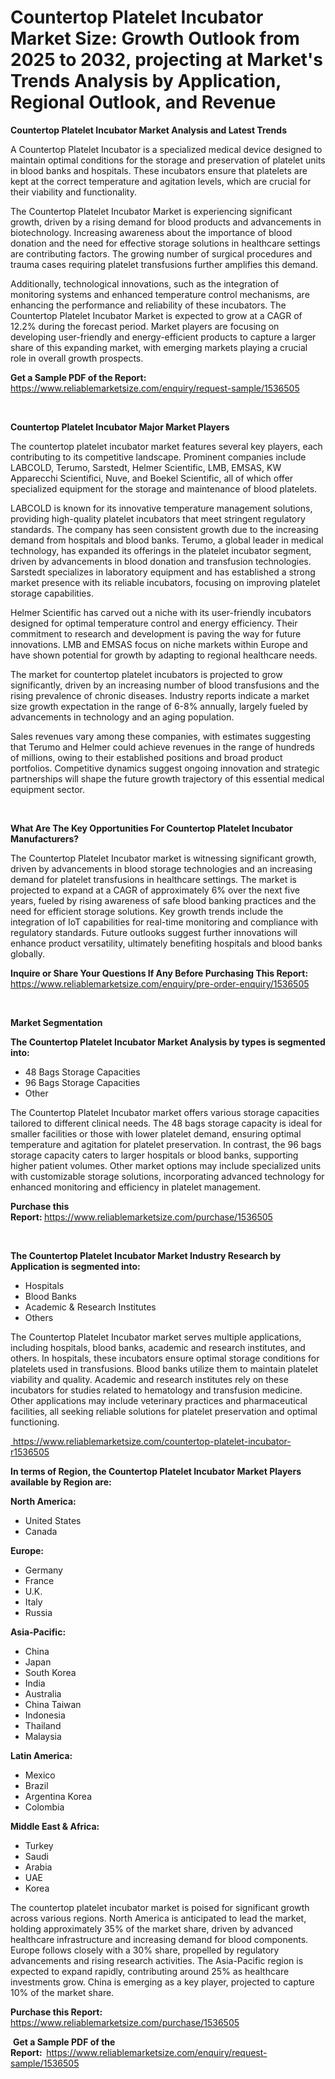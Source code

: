 <p><h1>Countertop Platelet Incubator Market Size: Growth Outlook from 2025 to 2032, projecting at Market's Trends Analysis by Application, Regional Outlook, and Revenue</h1></p><p><strong>Countertop Platelet Incubator Market Analysis and Latest Trends</strong></p>
<p><p>A Countertop Platelet Incubator is a specialized medical device designed to maintain optimal conditions for the storage and preservation of platelet units in blood banks and hospitals. These incubators ensure that platelets are kept at the correct temperature and agitation levels, which are crucial for their viability and functionality. </p><p>The Countertop Platelet Incubator Market is experiencing significant growth, driven by a rising demand for blood products and advancements in biotechnology. Increasing awareness about the importance of blood donation and the need for effective storage solutions in healthcare settings are contributing factors. The growing number of surgical procedures and trauma cases requiring platelet transfusions further amplifies this demand.</p><p>Additionally, technological innovations, such as the integration of monitoring systems and enhanced temperature control mechanisms, are enhancing the performance and reliability of these incubators. The Countertop Platelet Incubator Market is expected to grow at a CAGR of 12.2% during the forecast period. Market players are focusing on developing user-friendly and energy-efficient products to capture a larger share of this expanding market, with emerging markets playing a crucial role in overall growth prospects.</p></p>
<p><strong>Get a Sample PDF of the Report:&nbsp;</strong> <a href="https://www.reliablemarketsize.com/enquiry/request-sample/1536505?utm_campaign=2948&utm_medium=2&utm_source=Github&utm_content=ia&utm_term=14042025&utm_id=countertop-platelet-incubator">https://www.reliablemarketsize.com/enquiry/request-sample/1536505</a></p>
<p>&nbsp;</p>
<p><strong>Countertop Platelet Incubator Major Market Players</strong></p>
<p><p>The countertop platelet incubator market features several key players, each contributing to its competitive landscape. Prominent companies include LABCOLD, Terumo, Sarstedt, Helmer Scientific, LMB, EMSAS, KW Apparecchi Scientifici, Nuve, and Boekel Scientific, all of which offer specialized equipment for the storage and maintenance of blood platelets.</p><p>LABCOLD is known for its innovative temperature management solutions, providing high-quality platelet incubators that meet stringent regulatory standards. The company has seen consistent growth due to the increasing demand from hospitals and blood banks. Terumo, a global leader in medical technology, has expanded its offerings in the platelet incubator segment, driven by advancements in blood donation and transfusion technologies. Sarstedt specializes in laboratory equipment and has established a strong market presence with its reliable incubators, focusing on improving platelet storage capabilities.</p><p>Helmer Scientific has carved out a niche with its user-friendly incubators designed for optimal temperature control and energy efficiency. Their commitment to research and development is paving the way for future innovations. LMB and EMSAS focus on niche markets within Europe and have shown potential for growth by adapting to regional healthcare needs.</p><p>The market for countertop platelet incubators is projected to grow significantly, driven by an increasing number of blood transfusions and the rising prevalence of chronic diseases. Industry reports indicate a market size growth expectation in the range of 6-8% annually, largely fueled by advancements in technology and an aging population.</p><p>Sales revenues vary among these companies, with estimates suggesting that Terumo and Helmer could achieve revenues in the range of hundreds of millions, owing to their established positions and broad product portfolios. Competitive dynamics suggest ongoing innovation and strategic partnerships will shape the future growth trajectory of this essential medical equipment sector.</p></p>
<p>&nbsp;</p>
<p><strong>What Are The Key Opportunities For Countertop Platelet Incubator Manufacturers?</strong></p>
<p><p>The Countertop Platelet Incubator market is witnessing significant growth, driven by advancements in blood storage technologies and an increasing demand for platelet transfusions in healthcare settings. The market is projected to expand at a CAGR of approximately 6% over the next five years, fueled by rising awareness of safe blood banking practices and the need for efficient storage solutions. Key growth trends include the integration of IoT capabilities for real-time monitoring and compliance with regulatory standards. Future outlooks suggest further innovations will enhance product versatility, ultimately benefiting hospitals and blood banks globally.</p></p>
<p><strong>Inquire or Share Your Questions If Any Before Purchasing This Report:</strong> <a href="https://www.reliablemarketsize.com/enquiry/pre-order-enquiry/1536505?utm_campaign=2948&utm_medium=2&utm_source=Github&utm_content=ia&utm_term=14042025&utm_id=countertop-platelet-incubator">https://www.reliablemarketsize.com/enquiry/pre-order-enquiry/1536505</a></p>
<p>&nbsp;</p>
<p><strong>Market Segmentation</strong></p>
<p><strong>The Countertop Platelet Incubator Market Analysis by types is segmented into:</strong></p>
<p><ul><li>48 Bags Storage Capacities</li><li>96 Bags Storage Capacities</li><li>Other</li></ul></p>
<p><p>The Countertop Platelet Incubator market offers various storage capacities tailored to different clinical needs. The 48 bags storage capacity is ideal for smaller facilities or those with lower platelet demand, ensuring optimal temperature and agitation for platelet preservation. In contrast, the 96 bags storage capacity caters to larger hospitals or blood banks, supporting higher patient volumes. Other market options may include specialized units with customizable storage solutions, incorporating advanced technology for enhanced monitoring and efficiency in platelet management.</p></p>
<p><strong>Purchase this Report:&nbsp;</strong><a href="https://www.reliablemarketsize.com/purchase/1536505?utm_campaign=2948&utm_medium=2&utm_source=Github&utm_content=ia&utm_term=14042025&utm_id=countertop-platelet-incubator">https://www.reliablemarketsize.com/purchase/1536505</a></p>
<p>&nbsp;</p>
<p><strong>The Countertop Platelet Incubator Market Industry Research by Application is segmented into:</strong></p>
<p><ul><li>Hospitals</li><li>Blood Banks</li><li>Academic & Research Institutes</li><li>Others</li></ul></p>
<p><p>The Countertop Platelet Incubator market serves multiple applications, including hospitals, blood banks, academic and research institutes, and others. In hospitals, these incubators ensure optimal storage conditions for platelets used in transfusions. Blood banks utilize them to maintain platelet viability and quality. Academic and research institutes rely on these incubators for studies related to hematology and transfusion medicine. Other applications may include veterinary practices and pharmaceutical facilities, all seeking reliable solutions for platelet preservation and optimal functioning.</p></p>
<p><a href="https://www.reliablemarketsize.com/countertop-platelet-incubator-r1536505?utm_campaign=2948&utm_medium=2&utm_source=Github&utm_content=ia&utm_term=14042025&utm_id=countertop-platelet-incubator">&nbsp;https://www.reliablemarketsize.com/countertop-platelet-incubator-r1536505</a></p>
<p><strong>In terms of Region, the Countertop Platelet Incubator Market Players available by Region are:</strong></p>
<p>
    <p> <strong> North America: </strong>
        <ul>
            <li>United States</li>
            <li>Canada</li>
        </ul>
        </p> 
    <p> <strong> Europe: </strong>
        <ul>
            <li>Germany</li>
            <li>France</li>
            <li>U.K.</li>
            <li>Italy</li>
            <li>Russia</li>
        </ul>
        </p> 
    <p> <strong> Asia-Pacific: </strong>
        <ul>
            <li>China</li>
            <li>Japan</li>
            <li>South Korea</li>
            <li>India</li>
            <li>Australia</li>
            <li>China Taiwan</li>
            <li>Indonesia</li>
            <li>Thailand</li>
            <li>Malaysia</li>
        </ul>
        </p> 
    <p> <strong> Latin America: </strong>
        <ul>
            <li>Mexico</li>
            <li>Brazil</li>
            <li>Argentina Korea</li>
            <li>Colombia</li>
        </ul>
        </p> 
    <p> <strong> Middle East & Africa: </strong>
        <ul>
            <li>Turkey</li>
            <li>Saudi</li>
            <li>Arabia</li>
            <li>UAE</li>
            <li>Korea</li>
        </ul>
    </p>
    </p>
<p><p>The countertop platelet incubator market is poised for significant growth across various regions. North America is anticipated to lead the market, holding approximately 35% of the market share, driven by advanced healthcare infrastructure and increasing demand for blood components. Europe follows closely with a 30% share, propelled by regulatory advancements and rising research activities. The Asia-Pacific region is expected to expand rapidly, contributing around 25% as healthcare investments grow. China is emerging as a key player, projected to capture 10% of the market share.</p></p>
<p><strong>Purchase this Report: </strong><a href="https://www.reliablemarketsize.com/purchase/1536505?utm_campaign=2948&utm_medium=2&utm_source=Github&utm_content=ia&utm_term=14042025&utm_id=countertop-platelet-incubator">https://www.reliablemarketsize.com/purchase/1536505</a></p>
<p>&nbsp;<strong>Get a Sample PDF of the Report:&nbsp;&nbsp;</strong><a href="https://www.reliablemarketsize.com/enquiry/request-sample/1536505?utm_campaign=2948&utm_medium=2&utm_source=Github&utm_content=ia&utm_term=14042025&utm_id=countertop-platelet-incubator">https://www.reliablemarketsize.com/enquiry/request-sample/1536505</a></p>
<p><strong></strong></p>
<p><p></p><p></p><p></p></p>